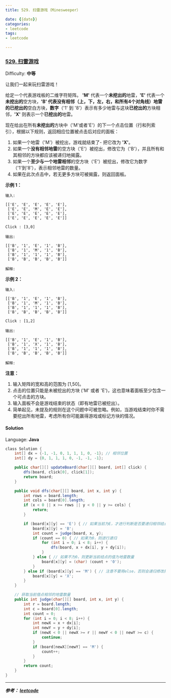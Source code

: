 ```yaml
---
title: 529. 扫雷游戏（Minesweeper）

date: {{date}}
categories:
- leetcode
tags:
- leetcode

---
```

### [529\. 扫雷游戏](https://leetcode-cn.com/problems/minesweeper/)

Difficulty: **中等**


让我们一起来玩扫雷游戏！

给定一个代表游戏板的二维字符矩阵。 **'M'** 代表一个**未挖出的**地雷，**'E'** 代表一个**未挖出的**空方块，**'B' **代表没有相邻（上，下，左，右，和所有4个对角线）地雷的**已挖出的**空白方块，**数字**（'1' 到 '8'）表示有多少地雷与这块**已挖出的**方块相邻，**'X'** 则表示一个**已挖出的**地雷。

现在给出在所有**未挖出的**方块中（'M'或者'E'）的下一个点击位置（行和列索引），根据以下规则，返回相应位置被点击后对应的面板：

1.  如果一个地雷（'M'）被挖出，游戏就结束了- 把它改为 **'X'**。
2.  如果一个**没有相邻地雷**的空方块（'E'）被挖出，修改它为（'B'），并且所有和其相邻的方块都应该被递归地揭露。
3.  如果一个**至少与一个地雷相邻**的空方块（'E'）被挖出，修改它为数字（'1'到'8'），表示相邻地雷的数量。
4.  如果在此次点击中，若无更多方块可被揭露，则返回面板。

**示例 1：**

```
输入: 

[['E', 'E', 'E', 'E', 'E'],
 ['E', 'E', 'M', 'E', 'E'],
 ['E', 'E', 'E', 'E', 'E'],
 ['E', 'E', 'E', 'E', 'E']]

Click : [3,0]

输出: 

[['B', '1', 'E', '1', 'B'],
 ['B', '1', 'M', '1', 'B'],
 ['B', '1', '1', '1', 'B'],
 ['B', 'B', 'B', 'B', 'B']]

解释:

```

**示例 2：**

```
输入: 

[['B', '1', 'E', '1', 'B'],
 ['B', '1', 'M', '1', 'B'],
 ['B', '1', '1', '1', 'B'],
 ['B', 'B', 'B', 'B', 'B']]

Click : [1,2]

输出: 

[['B', '1', 'E', '1', 'B'],
 ['B', '1', 'X', '1', 'B'],
 ['B', '1', '1', '1', 'B'],
 ['B', 'B', 'B', 'B', 'B']]

解释:

```

**注意：**

1.  输入矩阵的宽和高的范围为 [1,50]。
2.  点击的位置只能是未被挖出的方块 ('M' 或者 'E')，这也意味着面板至少包含一个可点击的方块。
3.  输入面板不会是游戏结束的状态（即有地雷已被挖出）。
4.  简单起见，未提及的规则在这个问题中可被忽略。例如，当游戏结束时你不需要挖出所有地雷，考虑所有你可能赢得游戏或标记方块的情况。


#### Solution

Language: **Java**

```java
​class Solution {
    int[] dx = {-1, -1, 0, 1, 1, 1, 0, -1}; // 相邻位置
    int[] dy = {0, 1, 1, 1, 0, -1, -1, -1};

    public char[][] updateBoard(char[][] board, int[] click) {
        dfs(board, click[0], click[1]);
        return board;
    }

    public void dfs(char[][] board, int x, int y) {
        int rows = board.length;
        int cols = board[0].length;
        if (x < 0 || x >= rows || y < 0 || y >= cols) {
            return;
        }

        if (board[x][y] == 'E') { // 如果当前为E，才进行判断是否要递归相邻结点
            board[x][y] = 'B';
            int count = judge(board, x, y);
            if (count == 0) { // 如果为0，则进行递归
                for (int i = 0; i < 8; i++) {
                    dfs(board, x + dx[i], y + dy[i]);
                }
            } else { // 如果不为0，则更新当前结点的值为地雷数量
                board[x][y] = (char) (count + '0');
            }
        } else if (board[x][y] == 'M') { // 注意不要用else，否则会递归修改掉已经是数字的位置
            board[x][y] = 'X';
        }
    }

    // 获取当前借点相邻的地雷数量
    public int judge(char[][] board, int x, int y) {
        int r = board.length;
        int c = board[0].length;
        int count = 0;
        for (int i = 0; i < 8; i++) {
            int newX = x + dx[i];
            int newY = y + dy[i];
            if (newX < 0 || newX >= r || newY < 0 || newY >= c) {
                continue;
            }
            if (board[newX][newY] == 'M') {
                count++;
            }
        }
        return count;
    }
}
```

---
***参考：
[leetcode](https://leetcode-cn.com/problems/minesweeper/)***
